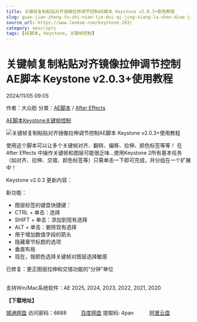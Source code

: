 ```yaml
---
title: 关键帧复制粘贴对齐镜像拉伸调节控制AE脚本 Keystone v2.0.3+使用教程
slug: guan-jian-zheng-fu-zhi-nian-tie-dui-qi-jing-xiang-la-shen-diao-jie-kong-zhi-aejiao-ben-keystone-v2-0-3-shi-yong-jiao-cheng
source_url: https://www.lookae.com/keystone-203/
category: aescripts
tags: [AE脚本, Keystone, 关键帧控制]
---
```

# 关键帧复制粘贴对齐镜像拉伸调节控制AE脚本 Keystone v2.0.3+使用教程

2024/11/05 09:05

作者：大众脸
分类：[AE脚本](https://www.lookae.com/after-effects/aescripts/) / [After Effects](https://www.lookae.com/after-effects/)

[AE脚本](https://www.lookae.com/tag/ae%e8%84%9a%e6%9c%ac/)[Keystone](https://www.lookae.com/tag/keystone/)[关键帧控制](https://www.lookae.com/tag/%e5%85%b3%e9%94%ae%e5%b8%a7%e6%8e%a7%e5%88%b6/)

![关键帧复制粘贴对齐镜像拉伸调节控制AE脚本 Keystone v2.0.3+使用教程](https://www.lookae.com/wp-content/uploads/2024/05/keystone-2.jpg "关键帧复制粘贴对齐镜像拉伸调节控制AE脚本 Keystone v2.0.3+使用教程-LookAE.com")

使用这个脚本可以让多个关键帧对齐、翻转、偏移、拉伸、颜色标签等等！ 在 After Effects 中操作关键帧和图层可能很乏味…使用Keystone 2所有基本任务（如对齐、拉伸、交错、颜色标签等）只需单击一下即可完成，并分组在一个扩展中！

Keystone v2.0.3 更新内容：

新功能：

* 图层标签的键盘快捷键：
* CTRL + 单击：选择
* SHIFT + 单击：添加到现有选择
* ALT + 单击：删除现有选择
* 用于增加数值字段的箭头
* 隐藏章节标题的选项
* 垂直布局
* 现在，按颜色选择关键帧对图层选择敏感

已修复：更正图层拉伸和交错功能的“分钟”单位

[﻿﻿﻿](https://cloud.video.taobao.com/play/u/null/p/1/e/6/t/1/461214537365.mp4)  
支持Win/Mac系统软件：AE 2025, 2024, 2023, 2022, 2021, 2020

**【下载地址】**

[城通网盘](https://url70.ctfile.com/f/2827370-1421184751-942594?p=4431) 访问密码：6688          [百度网盘](https://pan.baidu.com/s/1sgp3qnUM80XIm6CfWNBtDA?pwd=4pan) 提取码: 4pan           [阿里云盘](https://www.alipan.com/s/jy7Wgng7Fhm)
